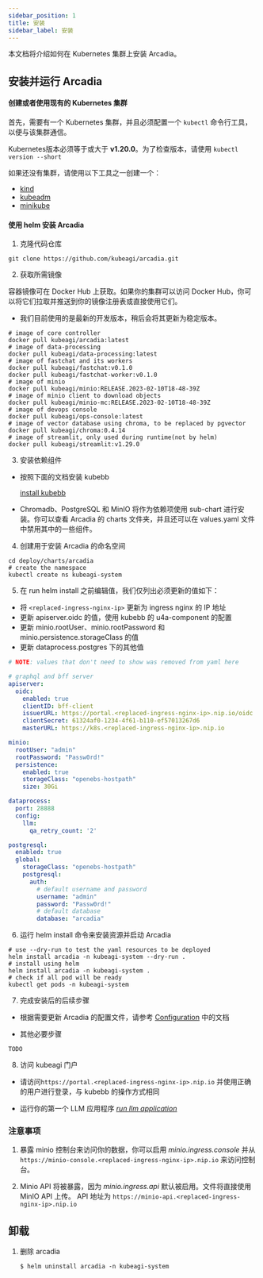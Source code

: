 ```yaml
---
sidebar_position: 1
title: 安装
sidebar_label: 安装
---
```

本文档将介绍如何在 Kubernetes 集群上安装 Arcadia。

## 安装并运行 Arcadia

#### 创建或者使用现有的 Kubernetes 集群

首先，需要有一个 Kubernetes 集群，并且必须配置一个 `kubectl` 命令行工具，以便与该集群通信。

Kubernetes版本必须等于或大于 **v1.20.0**。为了检查版本，请使用 `kubectl version --short`

如果还没有集群，请使用以下工具之一创建一个：

* [kind](https://kind.sigs.k8s.io/docs/)
* [kubeadm](https://kubernetes.io/docs/admin/kubeadm/)
* [minikube](https://minikube.sigs.k8s.io/)

#### 使用 helm 安装 Arcadia
1. 克隆代码仓库
```shell
git clone https://github.com/kubeagi/arcadia.git
``` 

2. 获取所需镜像

容器镜像可在 Docker Hub 上获取。如果你的集群可以访问 Docker Hub，你可以将它们拉取并推送到你的镜像注册表或直接使用它们。

* 我们目前使用的是最新的开发版本，稍后会将其更新为稳定版本。

```
# image of core controller
docker pull kubeagi/arcadia:latest
# image of data-processing
docker pull kubeagi/data-processing:latest
# image of fastchat and its workers
docker pull kubeagi/fastchat:v0.1.0
docker pull kubeagi/fastchat-worker:v0.1.0
# image of minio
docker pull kubeagi/minio:RELEASE.2023-02-10T18-48-39Z
# image of minio client to download objects
docker pull kubeagi/minio-mc:RELEASE.2023-02-10T18-48-39Z
# image of devops console
docker pull kubeagi/ops-console:latest
# image of vector database using chroma, to be replaced by pgvector
docker pull kubeagi/chroma:0.4.14
# image of streamlit, only used during runtime(not by helm)
docker pull kubeagi/streamlit:v1.29.0

```
3. 安装依赖组件

* 按照下面的文档安装 kubebb

  [install kubebb](http://kubebb.k8s.com.cn/docs/quick-start/quick-install)

* Chromadb、PostgreSQL 和 MinIO 将作为依赖项使用 sub-chart 进行安装。你可以查看 Arcadia 的 charts 文件夹，并且还可以在 values.yaml 文件中禁用其中的一些组件。
4. 创建用于安装 Arcadia 的命名空间
```shell
cd deploy/charts/arcadia
# create the namespace
kubectl create ns kubeagi-system
```

5. 在 run helm install 之前编辑值，我们仅列出必须更新的值如下：
   
* 将 ```<replaced-ingress-nginx-ip>``` 更新为 ingress nginx 的 IP 地址
* 更新 apiserver.oidc 的值，使用 kubebb 的 u4a-component 的配置
* 更新 minio.rootUser、minio.rootPassword 和 minio.persistence.storageClass 的值
* 更新 dataprocess.postgres 下的其他值

```yaml
# NOTE: values that don't need to show was removed from yaml here

# graphql and bff server
apiserver:
  oidc:
    enabled: true
    clientID: bff-client
    issuerURL: https://portal.<replaced-ingress-nginx-ip>.nip.io/oidc
    clientSecret: 61324af0-1234-4f61-b110-ef57013267d6
    masterURL: https://k8s.<replaced-ingress-nginx-ip>.nip.io

minio:
  rootUser: "admin"
  rootPassword: "Passw0rd!"
  persistence:
    enabled: true
    storageClass: "openebs-hostpath"
    size: 30Gi

dataprocess:
  port: 28888
  config:
    llm:
      qa_retry_count: '2'

postgresql:
  enabled: true
  global:
    storageClass: "openebs-hostpath"
    postgresql:
      auth:
        # default username and password
        username: "admin"
        password: "Passw0rd!"
        # default database
        database: "arcadia"
```

6. 运行 helm install 命令来安装资源并启动 Arcadia

```shell
# use --dry-run to test the yaml resources to be deployed
helm install arcadia -n kubeagi-system --dry-run .
# install using helm
helm install arcadia -n kubeagi-system .
# check if all pod will be ready
kubectl get pods -n kubeagi-system
```
7. 完成安装后的后续步骤

* 根据需要更新 Arcadia 的配置文件，请参考 [Configuration](../Configuration/arcadia-config-file.md) 中的文档

* 其他必要步骤
```
TODO
``` 

8. 访问 kubeagi 门户

* 请访问```https://portal.<replaced-ingress-nginx-ip>.nip.io``` 并使用正确的用户进行登录，与 kubebb 的操作方式相同

* 运行你的第一个 LLM 应用程序 *[run llm application](./run-llm-app-using-streamlit.md)*


### 注意事项
1. 暴露 minio 控制台来访问你的数据，你可以启用 *minio.ingress.console* 并从 ```https://minio-console.<replaced-ingress-nginx-ip>.nip.io``` 来访问控制台。

2. Minio API 将被暴露，因为 *minio.ingress.api* 默认被启用。文件将直接使用 MinIO API 上传。 API 地址为 ```https://minio-api.<replaced-ingress-nginx-ip>.nip.io```
   
## 卸载

1. 删除 arcadia

   ```
   $ helm uninstall arcadia -n kubeagi-system 
   ```

